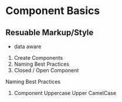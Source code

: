 # Component Basics

## Resuable Markup/Style
- data aware

1. Create Components
1. Naming Best Practices
1. Closed / Open Component


Naming Best Practices
1. Component Uppercase Upper CamelCase